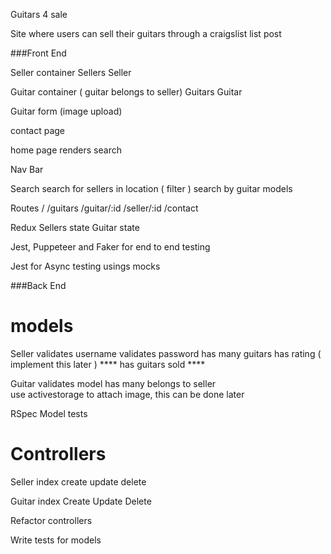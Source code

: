 Guitars 4 sale

Site where users can sell their guitars through a craigslist list post

###Front End


Seller container
Sellers
Seller

Guitar container ( guitar belongs to seller)
Guitars
Guitar

Guitar form (image upload)


contact page

home page renders search

Nav Bar

Search
  search for sellers in location ( filter )
  search by guitar models

Routes
/
/guitars
/guitar/:id
/seller/:id
/contact


Redux
Sellers state
Guitar state



Jest, Puppeteer and Faker for end to end testing

Jest for Async testing usings mocks


###Back End

# models

Seller
  validates username
  validates password
  has many guitars
  has rating ( implement this later ) ****
  has guitars sold                    ****

Guitar
  validates model
  has many belongs to seller  
  use activestorage to attach image, this can be done later


RSpec Model tests                           


# Controllers

Seller
  index
  create
  update
  delete

Guitar
  index
  Create
  Update
  Delete

Refactor controllers 









  Write tests for models

